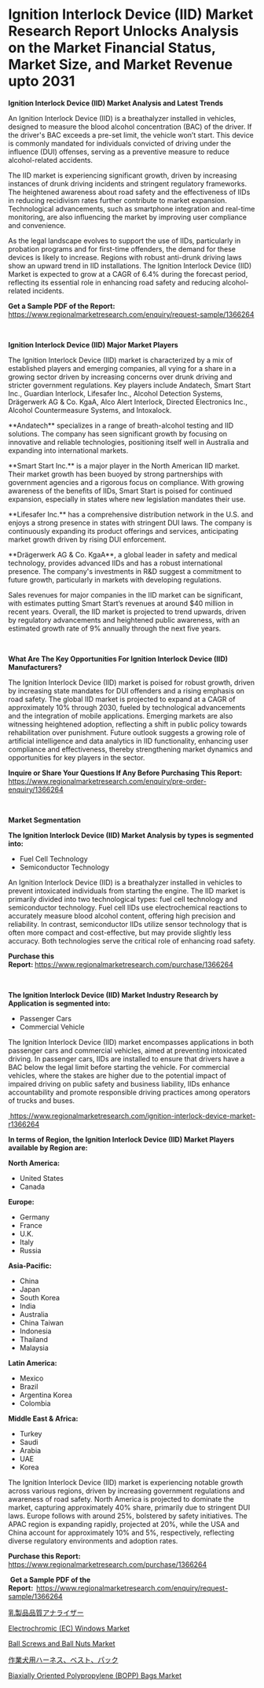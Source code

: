 <p><h1>Ignition Interlock Device (IID) Market Research Report Unlocks Analysis on the Market Financial Status, Market Size, and Market Revenue upto 2031</h1></p><p><strong>Ignition Interlock Device (IID) Market Analysis and Latest Trends</strong></p>
<p><p>An Ignition Interlock Device (IID) is a breathalyzer installed in vehicles, designed to measure the blood alcohol concentration (BAC) of the driver. If the driver's BAC exceeds a pre-set limit, the vehicle won’t start. This device is commonly mandated for individuals convicted of driving under the influence (DUI) offenses, serving as a preventive measure to reduce alcohol-related accidents.</p><p>The IID market is experiencing significant growth, driven by increasing instances of drunk driving incidents and stringent regulatory frameworks. The heightened awareness about road safety and the effectiveness of IIDs in reducing recidivism rates further contribute to market expansion. Technological advancements, such as smartphone integration and real-time monitoring, are also influencing the market by improving user compliance and convenience.</p><p>As the legal landscape evolves to support the use of IIDs, particularly in probation programs and for first-time offenders, the demand for these devices is likely to increase. Regions with robust anti-drunk driving laws show an upward trend in IID installations. The Ignition Interlock Device (IID) Market is expected to grow at a CAGR of 6.4% during the forecast period, reflecting its essential role in enhancing road safety and reducing alcohol-related incidents.</p></p>
<p><strong>Get a Sample PDF of the Report:&nbsp;</strong> <a href="https://www.regionalmarketresearch.com/enquiry/request-sample/1366264">https://www.regionalmarketresearch.com/enquiry/request-sample/1366264</a></p>
<p>&nbsp;</p>
<p><strong>Ignition Interlock Device (IID) Major Market Players</strong></p>
<p><p>The Ignition Interlock Device (IID) market is characterized by a mix of established players and emerging companies, all vying for a share in a growing sector driven by increasing concerns over drunk driving and stricter government regulations. Key players include Andatech, Smart Start Inc., Guardian Interlock, Lifesafer Inc., Alcohol Detection Systems, Drägerwerk AG & Co. KgaA, Alco Alert Interlock, Directed Electronics Inc., Alcohol Countermeasure Systems, and Intoxalock.</p><p>**Andatech** specializes in a range of breath-alcohol testing and IID solutions. The company has seen significant growth by focusing on innovative and reliable technologies, positioning itself well in Australia and expanding into international markets.</p><p>**Smart Start Inc.** is a major player in the North American IID market. Their market growth has been buoyed by strong partnerships with government agencies and a rigorous focus on compliance. With growing awareness of the benefits of IIDs, Smart Start is poised for continued expansion, especially in states where new legislation mandates their use.</p><p>**Lifesafer Inc.** has a comprehensive distribution network in the U.S. and enjoys a strong presence in states with stringent DUI laws. The company is continuously expanding its product offerings and services, anticipating market growth driven by rising DUI enforcement.</p><p>**Drägerwerk AG & Co. KgaA**, a global leader in safety and medical technology, provides advanced IIDs and has a robust international presence. The company's investments in R&D suggest a commitment to future growth, particularly in markets with developing regulations.</p><p>Sales revenues for major companies in the IID market can be significant, with estimates putting Smart Start’s revenues at around $40 million in recent years. Overall, the IID market is projected to trend upwards, driven by regulatory advancements and heightened public awareness, with an estimated growth rate of 9% annually through the next five years.</p></p>
<p>&nbsp;</p>
<p><strong>What Are The Key Opportunities For Ignition Interlock Device (IID) Manufacturers?</strong></p>
<p><p>The Ignition Interlock Device (IID) market is poised for robust growth, driven by increasing state mandates for DUI offenders and a rising emphasis on road safety. The global IID market is projected to expand at a CAGR of approximately 10% through 2030, fueled by technological advancements and the integration of mobile applications. Emerging markets are also witnessing heightened adoption, reflecting a shift in public policy towards rehabilitation over punishment. Future outlook suggests a growing role of artificial intelligence and data analytics in IID functionality, enhancing user compliance and effectiveness, thereby strengthening market dynamics and opportunities for key players in the sector.</p></p>
<p><strong>Inquire or Share Your Questions If Any Before Purchasing This Report:</strong> <a href="https://www.regionalmarketresearch.com/enquiry/pre-order-enquiry/1366264">https://www.regionalmarketresearch.com/enquiry/pre-order-enquiry/1366264</a></p>
<p>&nbsp;</p>
<p><strong>Market Segmentation</strong></p>
<p><strong>The Ignition Interlock Device (IID) Market Analysis by types is segmented into:</strong></p>
<p><ul><li>Fuel Cell Technology</li><li>Semiconductor Technology</li></ul></p>
<p><p>An Ignition Interlock Device (IID) is a breathalyzer installed in vehicles to prevent intoxicated individuals from starting the engine. The IID market is primarily divided into two technological types: fuel cell technology and semiconductor technology. Fuel cell IIDs use electrochemical reactions to accurately measure blood alcohol content, offering high precision and reliability. In contrast, semiconductor IIDs utilize sensor technology that is often more compact and cost-effective, but may provide slightly less accuracy. Both technologies serve the critical role of enhancing road safety.</p></p>
<p><strong>Purchase this Report:&nbsp;</strong><a href="https://www.regionalmarketresearch.com/purchase/1366264">https://www.regionalmarketresearch.com/purchase/1366264</a></p>
<p>&nbsp;</p>
<p><strong>The Ignition Interlock Device (IID) Market Industry Research by Application is segmented into:</strong></p>
<p><ul><li>Passenger Cars</li><li>Commercial Vehicle</li></ul></p>
<p><p>The Ignition Interlock Device (IID) market encompasses applications in both passenger cars and commercial vehicles, aimed at preventing intoxicated driving. In passenger cars, IIDs are installed to ensure that drivers have a BAC below the legal limit before starting the vehicle. For commercial vehicles, where the stakes are higher due to the potential impact of impaired driving on public safety and business liability, IIDs enhance accountability and promote responsible driving practices among operators of trucks and buses.</p></p>
<p><a href="https://www.regionalmarketresearch.com/ignition-interlock-device-market-r1366264">&nbsp;https://www.regionalmarketresearch.com/ignition-interlock-device-market-r1366264</a></p>
<p><strong>In terms of Region, the Ignition Interlock Device (IID) Market Players available by Region are:</strong></p>
<p>
    <p> <strong> North America: </strong>
        <ul>
            <li>United States</li>
            <li>Canada</li>
        </ul>
        </p> 
    <p> <strong> Europe: </strong>
        <ul>
            <li>Germany</li>
            <li>France</li>
            <li>U.K.</li>
            <li>Italy</li>
            <li>Russia</li>
        </ul>
        </p> 
    <p> <strong> Asia-Pacific: </strong>
        <ul>
            <li>China</li>
            <li>Japan</li>
            <li>South Korea</li>
            <li>India</li>
            <li>Australia</li>
            <li>China Taiwan</li>
            <li>Indonesia</li>
            <li>Thailand</li>
            <li>Malaysia</li>
        </ul>
        </p> 
    <p> <strong> Latin America: </strong>
        <ul>
            <li>Mexico</li>
            <li>Brazil</li>
            <li>Argentina Korea</li>
            <li>Colombia</li>
        </ul>
        </p> 
    <p> <strong> Middle East & Africa: </strong>
        <ul>
            <li>Turkey</li>
            <li>Saudi</li>
            <li>Arabia</li>
            <li>UAE</li>
            <li>Korea</li>
        </ul>
    </p>
    </p>
<p><p>The Ignition Interlock Device (IID) market is experiencing notable growth across various regions, driven by increasing government regulations and awareness of road safety. North America is projected to dominate the market, capturing approximately 40% share, primarily due to stringent DUI laws. Europe follows with around 25%, bolstered by safety initiatives. The APAC region is expanding rapidly, projected at 20%, while the USA and China account for approximately 10% and 5%, respectively, reflecting diverse regulatory environments and adoption rates.</p></p>
<p><strong>Purchase this Report: </strong><a href="https://www.regionalmarketresearch.com/purchase/1366264">https://www.regionalmarketresearch.com/purchase/1366264</a></p>
<p>&nbsp;<strong>Get a Sample PDF of the Report:&nbsp;&nbsp;</strong><a href="https://www.regionalmarketresearch.com/enquiry/request-sample/1366264">https://www.regionalmarketresearch.com/enquiry/request-sample/1366264</a></p>
<p><strong></strong></p>
<p><p><a href="https://medium.com/@ursulastark1948/%E4%B9%B3%E8%A3%BD%E5%93%81%E5%93%81%E8%B3%AA%E5%88%86%E6%9E%90%E8%A3%85%E7%BD%AE%E5%B8%82%E5%A0%B4%E3%81%AE%E3%83%88%E3%83%AC%E3%83%B3%E3%83%89%E3%81%A8%E5%B8%82%E5%A0%B4%E6%88%90%E9%95%B7%E3%81%AE%E8%A6%8B%E9%80%9A%E3%81%97-2024-2031-f8b3869a0667?postPublishedType=repub">乳製品品質アナライザー</a></p><p><a href="https://github.com/JamesCox407/Market-Research-Report-List-1/blob/main/electrochromic-ec-windows-market.md">Electrochromic (EC) Windows Market</a></p><p><a href="https://www.linkedin.com/pulse/strategic-roadmap-success-global-ball-screws-nuts-market-analysis2024-jhxnc">Ball Screws and Ball Nuts Market</a></p><p><a href="https://medium.com/@ursulastark1948/%E4%BD%9C%E6%A5%AD%E7%8A%AC%E7%94%A8%E3%83%8F%E3%83%BC%E3%83%8D%E3%82%B9-%E3%83%99%E3%82%B9%E3%83%88-%E3%83%91%E3%83%83%E3%82%AF%E3%81%AE%E5%B8%82%E5%A0%B4%E3%82%B7%E3%82%A7%E3%82%A2-%E8%A6%8F%E6%A8%A1-%E3%83%88%E3%83%AC%E3%83%B3%E3%83%89-%E6%A5%AD%E7%95%8C%E5%88%86%E6%9E%90%E3%83%AC%E3%83%9D%E3%83%BC%E3%83%88-%E7%94%A8%E9%80%94%E5%88%A5-%E7%9B%B2%E5%B0%8E%E7%8A%AC-%E6%9A%B4%E5%8B%95%E7%8A%AC-%E6%A4%9C%E5%87%BA%E7%8A%AC-%E6%8D%9C%E7%B4%A2%E6%95%91%E5%8A%A9%E7%8A%AC-%E3%81%9D%E3%81%AE%E4%BB%96-%E3%82%BF%E3%82%A4%E3%83%97%E5%88%A5-%E3%83%8F%E3%83%BC%E3%83%8D%E3%82%B9-%E3%83%99%E3%82%B9%E3%83%88-%E3%83%91%E3%83%83%E3%82%AF-d3399c60a476">作業犬用ハーネス、ベスト、パック</a></p><p><a href="https://issuu.com/reportprime-2/docs/biaxially-oriented-polypropylene-bo_98052948d90036">Biaxially Oriented Polypropylene (BOPP) Bags Market</a></p></p>